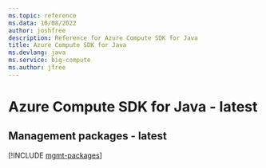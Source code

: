 ```yaml
---
ms.topic: reference
ms.data: 10/08/2022
author: joshfree
description: Reference for Azure Compute SDK for Java
title: Azure Compute SDK for Java
ms.devlang: java
ms.service: big-compute
ms.author: jfree
---
```

# Azure Compute SDK for Java - latest

## Management packages - latest
[!INCLUDE [mgmt-packages](compute-mgmt-index.md)]